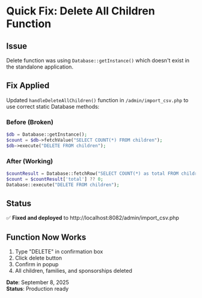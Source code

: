 # Quick Fix: Delete All Children Function

## Issue
Delete function was using `Database::getInstance()` which doesn't exist in the standalone application.

## Fix Applied
Updated `handleDeleteAllChildren()` function in `/admin/import_csv.php` to use correct static Database methods:

### Before (Broken)
```php
$db = Database::getInstance();
$count = $db->fetchValue("SELECT COUNT(*) FROM children");
$db->execute("DELETE FROM children");
```

### After (Working)
```php
$countResult = Database::fetchRow("SELECT COUNT(*) as total FROM children");
$count = $countResult['total'] ?? 0;
Database::execute("DELETE FROM children");
```

## Status
✅ **Fixed and deployed** to http://localhost:8082/admin/import_csv.php

## Function Now Works
1. Type "DELETE" in confirmation box
2. Click delete button  
3. Confirm in popup
4. All children, families, and sponsorships deleted

**Date**: September 8, 2025  
**Status**: Production ready